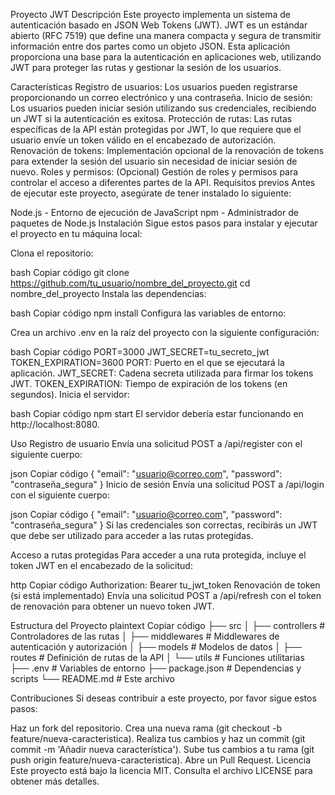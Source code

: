 

  Proyecto JWT
Descripción
Este proyecto implementa un sistema de autenticación basado en JSON Web Tokens (JWT). JWT es un estándar abierto (RFC 7519) que define una manera compacta y segura de transmitir información entre dos partes como un objeto JSON. Esta aplicación proporciona una base para la autenticación en aplicaciones web, utilizando JWT para proteger las rutas y gestionar la sesión de los usuarios.

Características
Registro de usuarios: Los usuarios pueden registrarse proporcionando un correo electrónico y una contraseña.
Inicio de sesión: Los usuarios pueden iniciar sesión utilizando sus credenciales, recibiendo un JWT si la autenticación es exitosa.
Protección de rutas: Las rutas específicas de la API están protegidas por JWT, lo que requiere que el usuario envíe un token válido en el encabezado de autorización.
Renovación de tokens: Implementación opcional de la renovación de tokens para extender la sesión del usuario sin necesidad de iniciar sesión de nuevo.
Roles y permisos: (Opcional) Gestión de roles y permisos para controlar el acceso a diferentes partes de la API.
Requisitos previos
Antes de ejecutar este proyecto, asegúrate de tener instalado lo siguiente:

Node.js - Entorno de ejecución de JavaScript
npm - Administrador de paquetes de Node.js
Instalación
Sigue estos pasos para instalar y ejecutar el proyecto en tu máquina local:

Clona el repositorio:

bash
Copiar código
git clone https://github.com/tu_usuario/nombre_del_proyecto.git
cd nombre_del_proyecto
Instala las dependencias:

bash
Copiar código
npm install
Configura las variables de entorno:

Crea un archivo .env en la raíz del proyecto con la siguiente configuración:

bash
Copiar código
PORT=3000
JWT_SECRET=tu_secreto_jwt
TOKEN_EXPIRATION=3600
PORT: Puerto en el que se ejecutará la aplicación.
JWT_SECRET: Cadena secreta utilizada para firmar los tokens JWT.
TOKEN_EXPIRATION: Tiempo de expiración de los tokens (en segundos).
Inicia el servidor:

bash
Copiar código
npm start
El servidor debería estar funcionando en http://localhost:8080.

Uso
Registro de usuario
Envía una solicitud POST a /api/register con el siguiente cuerpo:

json
Copiar código
{
  "email": "usuario@correo.com",
  "password": "contraseña_segura"
}
Inicio de sesión
Envía una solicitud POST a /api/login con el siguiente cuerpo:

json
Copiar código
{
  "email": "usuario@correo.com",
  "password": "contraseña_segura"
}
Si las credenciales son correctas, recibirás un JWT que debe ser utilizado para acceder a las rutas protegidas.

Acceso a rutas protegidas
Para acceder a una ruta protegida, incluye el token JWT en el encabezado de la solicitud:

http
Copiar código
Authorization: Bearer tu_jwt_token
Renovación de token (si está implementado)
Envía una solicitud POST a /api/refresh con el token de renovación para obtener un nuevo token JWT.

Estructura del Proyecto
plaintext
Copiar código
├── src
│   ├── controllers   # Controladores de las rutas
│   ├── middlewares   # Middlewares de autenticación y autorización
│   ├── models        # Modelos de datos
│   ├── routes        # Definición de rutas de la API
│   └── utils         # Funciones utilitarias
├── .env              # Variables de entorno
├── package.json      # Dependencias y scripts
└── README.md         # Este archivo




Contribuciones
Si deseas contribuir a este proyecto, por favor sigue estos pasos:

Haz un fork del repositorio.
Crea una nueva rama (git checkout -b feature/nueva-caracteristica).
Realiza tus cambios y haz un commit (git commit -m 'Añadir nueva característica').
Sube tus cambios a tu rama (git push origin feature/nueva-caracteristica).
Abre un Pull Request.
Licencia
Este proyecto está bajo la licencia MIT. Consulta el archivo LICENSE para obtener más detalles.
